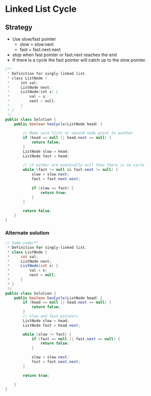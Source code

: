 # Linked List Cycle

## Strategy&#x20;

* Use slow/fast pointer
  * slow = slow.next
  * fast = fast.next.next
* stop when fast pointer or fast.next reaches the end
* If there is a cycle the fast pointer will catch up to the slow pointer.

```java
/**
 * Definition for singly-linked list.
 * class ListNode {
 *     int val;
 *     ListNode next;
 *     ListNode(int x) {
 *         val = x;
 *         next = null;
 *     }
 * }
 */
public class Solution {
    public boolean hasCycle(ListNode head) {
        
        // Make sure first or second node point to another
        if (head == null || head.next == null) {
            return false;
        }
        ListNode slow = head;
        ListNode fast = head;
        
        // if either are eventually null then there is no cycle
        while (fast != null && fast.next != null) {
            slow = slow.next;
            fast = fast.next.next;
            
            if (slow == fast) {
                return true;
            }
        }
        
        return false; 
    }
}
```

### Alternate solution

```java
// Some code/**
 * Definition for singly-linked list.
 * class ListNode {
 *     int val;
 *     ListNode next;
 *     ListNode(int x) {
 *         val = x;
 *         next = null;
 *     }
 * }
 */
public class Solution {
    public boolean hasCycle(ListNode head) {
        if (head == null || head.next == null) {
            return false;
        }
        // Slow and fast pointers
        ListNode slow = head;
        ListNode fast = head.next;

        while (slow != fast) {
            if (fast == null || fast.next == null) {
                return false;
            }
            
            slow = slow.next;
            fast = fast.next.next;
        }
        
        return true;
        
    }
}
```
